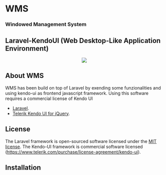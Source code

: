 # WMS 
### Windowed Management System
## Laravel-KendoUI (Web Desktop-Like Application Environment)
<p align="center"><img src="https://laravel.com/assets/img/components/logo-laravel.svg"></p>

## About WMS

WMS has been build on top of Laravel by exending some funzionalities and using kendo-ui as frontend javascript framework.
Using this software requires a commercial license of Kendo UI

- [Laravel](https://laravel.com/docs/5.6).
- [Telerik Kendo UI for jQuery](https://www.progress.com/kendo-ui).


## License

The Laravel framework is open-sourced software licensed under the [MIT license](https://opensource.org/licenses/MIT).
The Kendo-UI framework is commercial software licensed (https://www.telerik.com/purchase/license-agreement/kendo-ui).

## Installation

